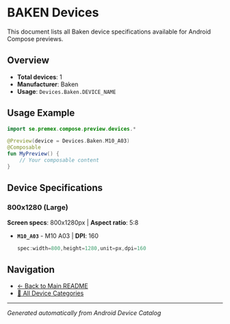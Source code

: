 # BAKEN Devices

This document lists all Baken device specifications available for Android Compose previews.

## Overview

- **Total devices**: 1
- **Manufacturer**: Baken
- **Usage**: `Devices.Baken.DEVICE_NAME`

## Usage Example

```kotlin
import se.premex.compose.preview.devices.*

@Preview(device = Devices.Baken.M10_A03)
@Composable
fun MyPreview() {
    // Your composable content
}
```

## Device Specifications

### 800x1280 (Large)

**Screen specs**: 800x1280px | **Aspect ratio**: 5:8

- **`M10_A03`** - M10 A03 | **DPI**: 160
  ```kotlin
  spec:width=800,height=1280,unit=px,dpi=160
  ```

## Navigation

- [← Back to Main README](../../README.md)
- [📱 All Device Categories](../README.md)

---
*Generated automatically from Android Device Catalog*
